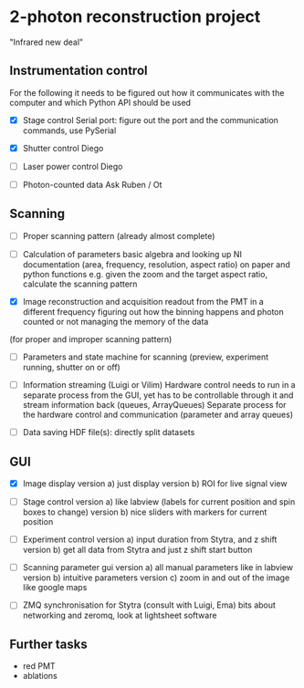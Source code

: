 # 2-photon reconstruction project
"Infrared new deal"

## Instrumentation control

For the following it needs to be figured out how it communicates with the computer
and which Python API should be used

- [X] Stage control
Serial port: figure out the port and the communication commands, use PySerial

- [X] Shutter control
Diego

- [ ] Laser power control
Diego

- [ ] Photon-counted data
Ask Ruben / Ot


## Scanning

- [ ] Proper scanning pattern
(already almost complete)

- [ ] Calculation of parameters
basic algebra and looking up NI documentation
(area, frequency, resolution, aspect ratio)
on paper and python functions
e.g. given the zoom and the target aspect ratio, calculate the scanning pattern

- [X] Image reconstruction and acquisition
readout from the PMT in a different frequency
figuring out how the binning happens and photon counted or not
managing the memory of the data

(for proper and improper scanning pattern)

- [ ] Parameters and state machine for scanning
(preview, experiment running, shutter on or off)


- [ ]  Information streaming
(Luigi or Vilim)
Hardware control needs to run in a separate process from the GUI,
yet has to be controllable through it and stream information back
(queues, ArrayQueues)
Separate process for the hardware control
and communication (parameter and array queues)

- [ ] Data saving
HDF file(s): directly split datasets

## GUI

- [X] Image display
version a) just display
version b) ROI for live signal view

- [ ] Stage control
version a) like labview (labels for current position and spin boxes to change)
version b) nice sliders with markers for current position

- [ ] Experiment control
version a) input duration from Stytra, and z shift
version b) get all data from Stytra and just z shift
start button

- [ ] Scanning parameter gui
version a) all manual parameters like in labview
version b) intuitive parameters
version c) zoom in and out of the image like google maps

- [ ] ZMQ synchronisation for Stytra (consult with Luigi, Ema)
bits about networking and zeromq, look at lightsheet software


## Further tasks
- red PMT
- ablations
